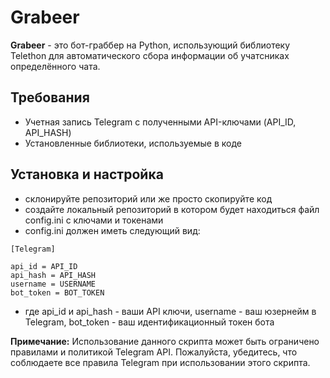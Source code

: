 # Grabeer

**Grabeer** - это бот-граббер на Python, использующий библиотеку Telethon для автоматического сбора информации об учатсниках определённого чата.

## Требования
- Учетная запись Telegram с полученными API-ключами (API_ID, API_HASH)
- Установленные библиотеки, используемые в коде

## Установка и настройка
- склонируйте репозиторий или же просто скопируйте код
- создайте локальный репозиторий в котором будет находиться файл config.ini с ключами и токенами
- config.ini должен иметь следующий вид:
```
[Telegram]

api_id = API_ID
api_hash = API_HASH
username = USERNAME
bot_token = BOT_TOKEN
```
- где api_id и api_hash - ваши API ключи, username - ваш юзернейм в Telegram, bot_token - ваш идентификационный токен бота


**Примечание:** Использование данного скрипта может быть ограничено правилами и политикой Telegram API. Пожалуйста, убедитесь, что соблюдаете все правила Telegram при использовании этого скрипта.
